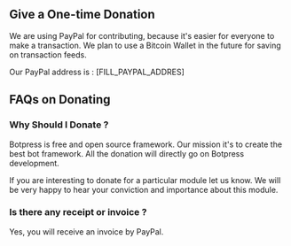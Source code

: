 ## Give a One-time Donation

We are using PayPal for contributing, because it's easier for everyone to make a transaction. We plan to use a Bitcoin Wallet in the future for saving on transaction feeds.

Our PayPal address is : [FILL_PAYPAL_ADDRES]

## FAQs on Donating

### Why Should I Donate ?

Botpress is free and open source framework. Our mission it's to create the best bot framework. All the donation will directly go on Botpress development.

If you are interesting to donate for a particular module let us know. We will be very happy to hear your conviction and importance about this module.

### Is there any receipt or invoice ?

Yes, you will receive an invoice by PayPal.
